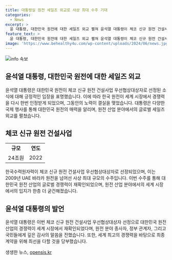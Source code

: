 ```yaml
---
title: 대통령실 원전 세일즈 외교로 사상 최대 수주 기대
categories:
  - News
excerpt: >
  윤 대통령, 대한민국 원전에 대한 세일즈 외교 펼쳐 윤석열 대통령이 체코 신규 원전 건설사업 우선협상대상자로 선정된 데 대한 성원에 감사를 표하며, 대한민국 원전 산업 경쟁력과 글로벌 시장에서의 위치를 강조. 이번 24조원 규모 수주는 바라카 원전을 넘어선 사상 최대 규모로, 윤 대통령은 외교적 기회를 살려 대한민국 원전에 대한 세일즈 외교를 지속적으로 펼쳤다.
feature_text: >
  윤 대통령, 대한민국 원전에 대한 세일즈 외교 펼쳐 윤석열 대통령이 체코 신규 원전 건설사업 우선협상대상자로 선정된 데 대한 성원에 감사를 표하며, 대한민국 원전 산업 경쟁력과 글로벌 시장에서의 위치를 강조. 이번 24조원 규모 수주는 바라카 원전을 넘어선 사상 최대 규모로, 윤 대통령은 외교적 기회를 살려 대한민국 원전에 대한 세일즈 외교를 지속적으로 펼쳤다.
image: 'https://www.behealthy4u.com/wp-content/uploads/2024/06/news.jpg'
---
```


<p><img src="https://www.behealthy4u.com/wp-content/uploads/2024/06/news.jpg" alt="info 속보" /></p>

<h2 data-ke-size="size26">윤석열 대통령, 대한민국 원전에 대한 세일즈 외교</h2>

<p data-ke-size="size16">윤석열 대통령은 대한민국 원전이 체코 신규 원전 건설사업 우선협상대상자로 선정된 소식에 대해 긍정적인 입장을 표명했습니다. 이에 따라 한국 원전이 세계 시장에서 경쟁력을 다시 한번 인정받게 되었으며, 그동안의 노력이 결실을 맺었습니다. 대통령은 다양한 국제 행사를 통해 대한민국 원전의 매력을 알리며, 원전 산업 분야에서의 글로벌 세일즈 외교를 펼쳤습니다.</p>

<h2 data-ke-size="size26">체코 신규 원전 건설사업</h2>

<table>
  <tr>
    <td style="text-align: center; height: 17px;"><b>규모</b></td>
    <td style="text-align: center; height: 17px;"><b>연도</b></td>
  </tr>
  <tr>
    <td style="text-align: center; height: 17px;">24조원</td>
    <td style="text-align: center; height: 17px;">2022</td>
  </tr>
</table>

<p data-ke-size="size16">한국수력원자력이 체코 신규 원전 건설사업 우선협상대상자로 선정되었으며, 이는 2009년 UAE 바라카 원전을 넘어선 사상 최대 규모의 수주입니다. 이번 수주를 통해 대한민국 원전 산업의 글로벌 경쟁력이 재확인되었으며, 원전 산업 분야에서의 세계 시장에서의 입지가 한층 더 굳건해졌습니다.</p>

<h2 data-ke-size="size26">윤석열 대통령의 발언</h2>

<p data-ke-size="size16">윤석열 대통령은 이번 체코 신규 원전 건설사업 우선협상대상자 선정으로 대한민국 원전 산업의 경쟁력이 세계 시장에서 재확인되었다며, 원전 분야 종사자, 정부 관계자, 그리고 국민들에게 깊은 감사의 말씀을 전했습니다. 또한, 세계 최고의 경쟁력을 바탕으로 최종 계약을 위해 최선을 다할 것을 당부했습니다.</p>
생생한 뉴스, <a href="https://opensis.kr" rel="dofollow">opensis.kr</a>


